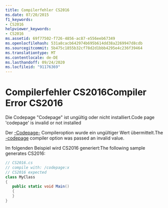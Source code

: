 ```yaml
---
title: Compilerfehler CS2016
ms.date: 07/20/2015
f1_keywords:
- CS2016
helpviewer_keywords:
- CS2016
ms.assetid: 69f77502-f726-4856-ac87-e556eeb67349
ms.openlocfilehash: 531a8cacb642974b695b614dd38a2269947d8cdb
ms.sourcegitcommit: 5b475c1855b32cf78d2d1bbb4295e4c236f39464
ms.translationtype: MT
ms.contentlocale: de-DE
ms.lasthandoff: 09/24/2020
ms.locfileid: "91176369"
---
```

# <a name="compiler-error-cs2016"></a><span data-ttu-id="03204-102">Compilerfehler CS2016</span><span class="sxs-lookup"><span data-stu-id="03204-102">Compiler Error CS2016</span></span>

<span data-ttu-id="03204-103">Die Codepage "Codepage" ist ungültig oder nicht installiert.</span><span class="sxs-lookup"><span data-stu-id="03204-103">Code page 'codepage' is invalid or not installed</span></span>  
  
 <span data-ttu-id="03204-104">Der [-Codepage-](../language-reference/compiler-options/codepage-compiler-option.md) Compileroption wurde ein ungültiger Wert übermittelt.</span><span class="sxs-lookup"><span data-stu-id="03204-104">The [-codepage](../language-reference/compiler-options/codepage-compiler-option.md) compiler option was passed an invalid value.</span></span>  
  
 <span data-ttu-id="03204-105">Im folgenden Beispiel wird CS2016 generiert:</span><span class="sxs-lookup"><span data-stu-id="03204-105">The following sample generates CS2016:</span></span>  
  
```csharp  
// CS2016.cs  
// compile with: /codepage:x  
// CS2016 expected  
class MyClass  
{  
   public static void Main()  
   {  
   }  
}  
```
